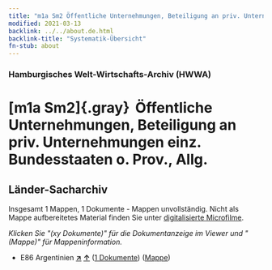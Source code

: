 ```yaml
---
title: "m1a Sm2 Öffentliche Unternehmungen, Beteiligung an priv. Unternehmungen einz. Bundesstaaten o. Prov., Allg."
modified: 2021-03-13
backlink: ../../about.de.html
backlink-title: "Systematik-Übersicht"
fn-stub: about
---
```


### Hamburgisches Welt-Wirtschafts-Archiv (HWWA)

# [m1a Sm2]{.gray}&#8201; Öffentliche Unternehmungen, Beteiligung an priv. Unternehmungen einz. Bundesstaaten o. Prov., Allg.&#160; 







## Länder-Sacharchiv




Insgesamt 1 Mappen, 1 Dokumente - Mappen unvollständig.
Nicht als Mappe aufbereitetes Material finden Sie unter [digitalisierte Microfilme](/film/h1_sh.de.html).

_Klicken Sie "(xy Dokumente)" für die Dokumentanzeige im Viewer und "(Mappe)" für Mappeninformation._



- E86 Argentinien [**&nearr;**](../../../geo/i/141692/about.de.html "Argentinien (alle Mappen)") [**&uarr;**](../../../geo/about.de.html#E86 "Ländersystematik") (<a href="https://pm20.zbw.eu/iiifview/folder/sh/141692,144844" title="über: Argentinien : Öffentliche Unternehmungen, Beteiligung an priv. Unternehmungen einz. Bundesstaaten o. Prov., Allg." target="_blank">1 Dokumente</a>) ([Mappe](../../../../folder/sh/1416xx/141692/1448xx/144844/about.de.html))








